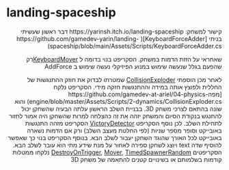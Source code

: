 # landing-spaceship

<div dir='rtl' lang='he'>
קישור למשחק: https://yarinsh.itch.io/landing-spaceship
דבר ראשון שעשיתי בניתי 
[KeyboardForceAdder]( https://github.com/gamedev-yarin/landing-spaceship/blob/main/Assets/Scripts/KeyboardForceAdder.cs)  
  
שאחראי על הזזת הדמות במשחק. הסקריפט בנוי בדומה ל [KeyboardMover]( https://github.com/gamedev-yarin/cross-the-road/blob/main/Assets/Scripts/move/KeyboardMover.cs)רק שהפעם בגלל שנעשה שימוש במנוע הפיזיקלי נעשה שימוש ב AddForce

לאחר מכן הוספתי [CollisionExploder]( https://github.com/gamedev-yarin/landing-spaceship/blob/main/Assets/Scripts/CollisionExploder.cs) שמטרתו לבדוק את חוזק ההתנגשות של החללית ולפוצץ אותה במידה וההתנגשות חזקה מידי. הסקריפט נלקח [מפהhttps://github.com/gamedev-at-ariel/04-physics-engine/blob/master/Assets/Scripts/2-dynamics/CollisionExploder.cs) והוא שונה בהתאם לצרכי משחק 3D.
בבניית השלב הראשון עלתה הבעיה שהשחקן יכול להתנגש בנקודת הסיום והמשחק יזהה את זה כהצלחה למרות שהשחקן היה אמור לחזור לתחילת השלב. לכן נוסף הסקריפט [VictoryDetector]( https://github.com/gamedev-yarin/landing-spaceship/blob/main/Assets/Scripts/VictoryDetector.cs)
הסקריפט מזהה התנגשות באובייקט וסופר מספר שניות (לפי החלטת מעצב השלב) ורק אם הדמות נשארה באובייקט לכל האורך שהוגד השחקן יעבור לשלב הבא. בנוסף הסקריפט בנוי כך שאפשר להוסיף שדה text ויוצג לשחקן ספירה לאחור על מנת שידע מתי הוא עובר לשלב הבא.
הסקריפטים [DestroyOnTrigger]( https://github.com/gamedev-yarin/landing-spaceship/blob/main/Assets/Scripts/DestroyOnTrigger.cs), [Mover]( https://github.com/gamedev-yarin/landing-spaceship/blob/main/Assets/Scripts/Mover.cs), [TimedSpawnerRandom]( https://github.com/gamedev-yarin/landing-spaceship/blob/main/Assets/Scripts/TimedSpawnerRandom.cs)  נלקחו ממטלות קודמות בשלמותם או בשינויים קטנים להתאמה של משחק 3D

</div>

